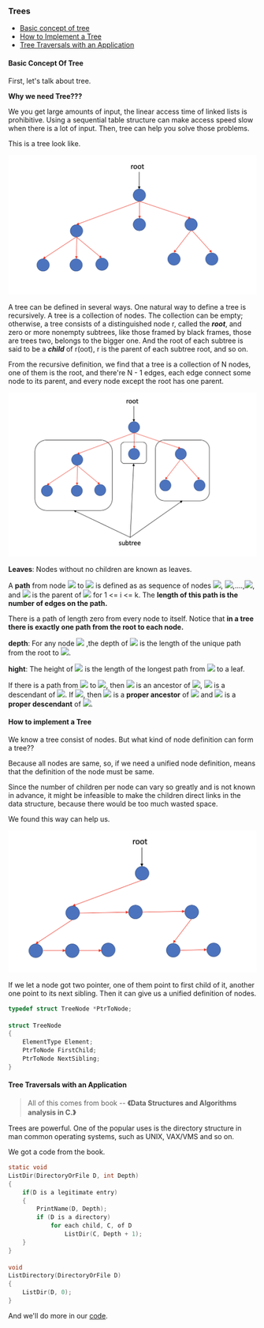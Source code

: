 ### Trees

- [Basic concept of tree](#Basic-Concept-Of-Tree)
- [How to Implement a Tree](How-to-implement-a-Tree)
- [Tree Traversals with an Application](Tree-Traversals-with-an-Application)

#### Basic Concept Of Tree

First, let's talk about tree.

**Why we need Tree???**

We you get large amounts of input, the linear access time of linked lists is prohibitive. Using a sequential table structure can make access speed slow when there is a lot of input. Then, tree can help you solve those problems.

This is a tree look like.

![Tree](../../pic/trees/tree.png)

A tree can be defined in several ways. One natural way to define a tree is recursively. A tree is a collection of nodes. The collection can be empty; otherwise, a tree consists of a distinguished node r, called the ***root***, and zero or more nonempty subtrees, like those framed by black frames, those are trees two, belongs to the bigger one. And the root of each subtree is said to be a ***child*** of r(oot), r is the parent of each subtree root, and so on.

From the recursive definition, we find that a tree is a collection of N nodes, one of them is the root, and there're N - 1 edges, each edge connect some node to its parent, and every node except the root has one parent.

![Details](../../pic/trees/tree_details.png)

**Leaves**: Nodes without no children are known as leaves.

A **path** from node <img src="http://chart.googleapis.com/chart?cht=tx&chl= $n_1$" style="border:none;"> to <img src="http://chart.googleapis.com/chart?cht=tx&chl= $n_k$" style="border:none;"> is defined as as sequence of nodes <img src="http://chart.googleapis.com/chart?cht=tx&chl= $n_1$" style="border:none;">, <img src="http://chart.googleapis.com/chart?cht=tx&chl= $n_2$" style="border:none;">,....,<img src="http://chart.googleapis.com/chart?cht=tx&chl= $n_k$" style="border:none;">, and <img src="http://chart.googleapis.com/chart?cht=tx&chl= $n_i$" style="border:none;"> is the parent of <img src="http://chart.googleapis.com/chart?cht=tx&chl= $n_{i+1}$" style="border:none;"> for 1 <= i <= k. The **length of this path is the number of edges on the path.**

There is a path of length zero from every node to itself. Notice that **in a tree there is exactly one path from the root to each node.**

**depth**: For any node <img src="http://chart.googleapis.com/chart?cht=tx&chl= $n_i$" style="border:none;"> ,the depth of <img src="http://chart.googleapis.com/chart?cht=tx&chl= $n_i$" style="border:none;"> is the length of the unique path from the root to <img src="http://chart.googleapis.com/chart?cht=tx&chl= $n_i$" style="border:none;">.

**hight**: The height of <img src="http://chart.googleapis.com/chart?cht=tx&chl= $n_i$" style="border:none;"> is the length of the longest path from <img src="http://chart.googleapis.com/chart?cht=tx&chl= $n_i$" style="border:none;"> to a leaf.

If there is a path from <img src="http://chart.googleapis.com/chart?cht=tx&chl= $n_1$" style="border:none;"> to <img src="http://chart.googleapis.com/chart?cht=tx&chl= $n_2$" style="border:none;">, then <img src="http://chart.googleapis.com/chart?cht=tx&chl= $n_1$" style="border:none;"> is an ancestor of <img src="http://chart.googleapis.com/chart?cht=tx&chl= $n_2$" style="border:none;">, <img src="http://chart.googleapis.com/chart?cht=tx&chl= $n_2$" style="border:none;"> is a descendant of <img src="http://chart.googleapis.com/chart?cht=tx&chl= $n_1$" style="border:none;">. If <img src="http://chart.googleapis.com/chart?cht=tx&chl= $n_1\neq n_2$" style="border:none;">, then <img src="http://chart.googleapis.com/chart?cht=tx&chl= $n_1$" style="border:none;"> is a **proper ancestor** of <img src="http://chart.googleapis.com/chart?cht=tx&chl= $n_2$" style="border:none;"> and <img src="http://chart.googleapis.com/chart?cht=tx&chl= $n_2$" style="border:none;"> is a **proper descendant** of <img src="http://chart.googleapis.com/chart?cht=tx&chl= $n_1$" style="border:none;">.

#### How to implement a Tree

We know a tree consist of nodes. But what kind of node definition can form a tree??

Because all nodes are same, so, if we need a unified node definition, means that the definition of the node must be same.

Since the number of children per node can vary so greatly and is not known in advance, it might be infeasible to make the children direct links in the data structure, because there would be too much wasted space.

We found this way can help us.

![Tree Implement](../../pic/trees/tree_implement.png)

If we let a node got two pointer, one of them point to first child of it, another one point to its next sibling. Then it can give us a unified definition of nodes.

```c
typedef struct TreeNode *PtrToNode;

struct TreeNode
{
    ElementType Element;
    PtrToNode FirstChild;
    PtrToNode NextSibling;
}
```

#### Tree Traversals with an Application

> All of this comes from book -- **《Data Structures and Algorithms analysis in C.》**

Trees are powerful. One of the popular uses is the directory structure in man common operating systems, such as UNIX, VAX/VMS and so on.

We got a code from the book.

```c
static void
ListDir(DirectoryOrFile D, int Depth)
{
    if(D is a legitimate entry)
    {
        PrintName(D, Depth);
        if (D is a directory)
            for each child, C, of D
                ListDir(C, Depth + 1);
    }
}

void
ListDirectory(DirectoryOrFile D)
{
    ListDir(D, 0);
}
```

And we'll do more in our [code](../../trees/trees.h).

